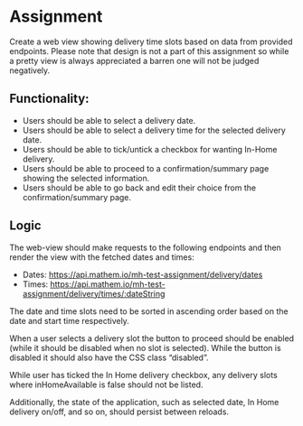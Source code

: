 # Assignment

Create a web view showing delivery time slots based on data from provided endpoints. Please note that design is not a part of this assignment so while a pretty view is always appreciated a barren one will not be judged negatively.

## Functionality:

- Users should be able to select a delivery date.
- Users should be able to select a delivery time for the selected delivery date.
- Users should be able to tick/untick a checkbox for wanting In-Home delivery.
- Users should be able to proceed to a confirmation/summary page showing the selected information.
- Users should be able to go back and edit their choice from the confirmation/summary page.

## Logic

The web-view should make requests to the following endpoints and then render the view with the fetched dates and times:

- Dates: https://api.mathem.io/mh-test-assignment/delivery/dates
- Times: https://api.mathem.io/mh-test-assignment/delivery/times/:dateString

The date and time slots need to be sorted in ascending order based on the date and start time respectively.

When a user selects a delivery slot the button to proceed should be enabled (while it should be disabled when no slot is selected). While the button is disabled it should also have the CSS class “disabled”.

While user has ticked the In Home delivery checkbox, any delivery slots where inHomeAvailable is false should not be listed.

Additionally, the state of the application, such as selected date, In Home delivery on/off, and so on, should persist between reloads.
